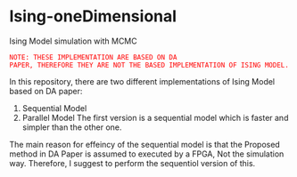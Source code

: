 # Ising-oneDimensional
Ising Model simulation with MCMC


<code style="color : red">NOTE: THESE IMPLEMENTATION ARE BASED ON DA PAPER, THEREFORE THEY ARE NOT THE BASED IMPLEMENTATION OF ISING MODEL. </code> 

In this repository, there are two different implementations of Ising Model based on DA paper:
  1) Sequential Model
  2) Parallel Model
The first version is a sequential model which is faster and simpler than the other one. 

The main reason for effeincy of the sequential model is that the Proposed method in DA Paper is assumed to executed by a FPGA, Not the simulation way. Therefore, I suggest to perform the sequentiol version of this. 








